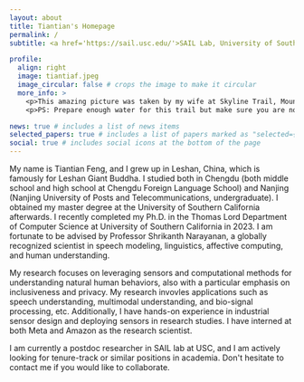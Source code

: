 ```yaml
---
layout: about
title: Tiantian's Homepage
permalink: /
subtitle: <a href='https://sail.usc.edu/'>SAIL Lab, University of Southern California</a>. tiantiaf@usc.edu

profile:
  align: right
  image: tiantiaf.jpeg
  image_circular: false # crops the image to make it circular
  more_info: >
    <p>This amazing picture was taken by my wife at Skyline Trail, Mount Rainier, 2023.</p>
    <p>PS: Prepare enough water for this trail but make sure you are not the one carrying it.</p>

news: true # includes a list of news items
selected_papers: true # includes a list of papers marked as "selected={true}"
social: true # includes social icons at the bottom of the page
---
```


My name is Tiantian Feng, and I grew up in Leshan, China, which is famously for Leshan Giant Buddha. I studied both in Chengdu (both middle school and high school at Chengdu Foreign Language School) and Nanjing (Nanjing University of Posts and Telecommunications, undergraduate). I obtained my master degree at the University of Southern California afterwards. I recently completed my Ph.D. in the Thomas Lord Department of Computer Science at University of Southern California in 2023. I am fortunate to be advised by Professor Shrikanth Narayanan, a globally recognized scientist in speech modeling, linguistics, affective computing, and human understanding. 


My research focuses on leveraging sensors and computational methods for understanding natural human behaviors, also with a particular emphasis on inclusiveness and privacy. My research invovles applications such as speech understanding, multimodal understanding, and bio-signal processing, etc. Additionally, I have hands-on experience in industrial sensor design and deploying sensors in research studies. I have interned at both Meta and Amazon as the research scientist. 


I am currently a postdoc researcher in SAIL lab at USC, and I am actively looking for tenure-track or similar positions in academia. Don't hesitate to contact me if you would like to collaborate.


